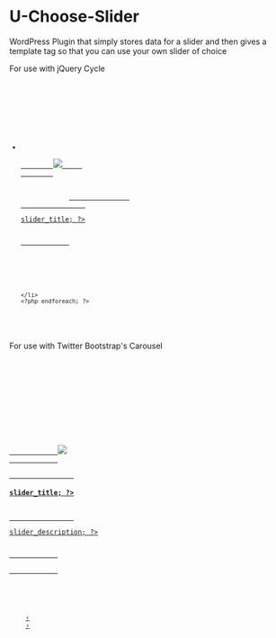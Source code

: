 U-Choose-Slider
===============

WordPress Plugin that simply stores data for a slider and then gives a template tag so that you can use your own slider of choice


For use with jQuery Cycle
<code>
<script>
jQuery(document).ready(function() {
 	jQuery("#cycle").cycle({
		fx: "fade",
		random: 1
	});
});
</script>
<ul id="cycle">
	<?php $slider_images = get_ucs_slider_images(); ?>					
	<?php foreach ( $slider_images as $image ) : ?>
	<li>
		<a href="<?php echo $image->slider_link; ?>">
		<img src="<?php echo $image->slider_image; ?>">		
		</a>
		<div class="info-box">
			<a href="<?php echo $image->slider_link; ?>">				
				<p class="title"><?php echo $image->slider_title; ?></p>
			</a>
			<!--<p class="description"><?php echo $image->description; ?></p>-->
			<!--<p class="button-read-more"><a href="<?php echo $image->read_more_link; ?>" class="button">Read More</a></p>-->
		</div>			
		
	</li>
	<?php endforeach; ?>		
</ul>
</code>

For use with Twitter Bootstrap's Carousel
<code>
<script>
jQuery(document).ready(function() {
	jQuery('.carousel').carousel();	
});
</script>

<div id="my_carousel" class="carousel slide">
	<div class="carousel-inner">
		<?php $slider_images = get_ucs_slider_images(); ?>
		<?php
		$i = 0 ;
		foreach ( $slider_images as $img ) : ?>
		<div class="<?php echo ( $i == 0 ) ? 'active ' : ''; ?>item">
			<a href="<?php echo $img->slider_link; ?>">
			<img src="<?php echo $img->slider_image; ?>">
			<div class="carousel-caption">
				<h4><?php echo $img->slider_title; ?></h4>
				<p><?php echo $img->slider_description; ?></p>
			</div>
			</a>
		</div>
		<?php $i++; endforeach; ?>
	</div>
	<a class="carousel-control left" href="#my_carousel" data-slide="prev">&lsaquo;</a>
	<a class="carousel-control right" href="#my_carousel" data-slide="next">&rsaquo;</a>
</div>	
</code>